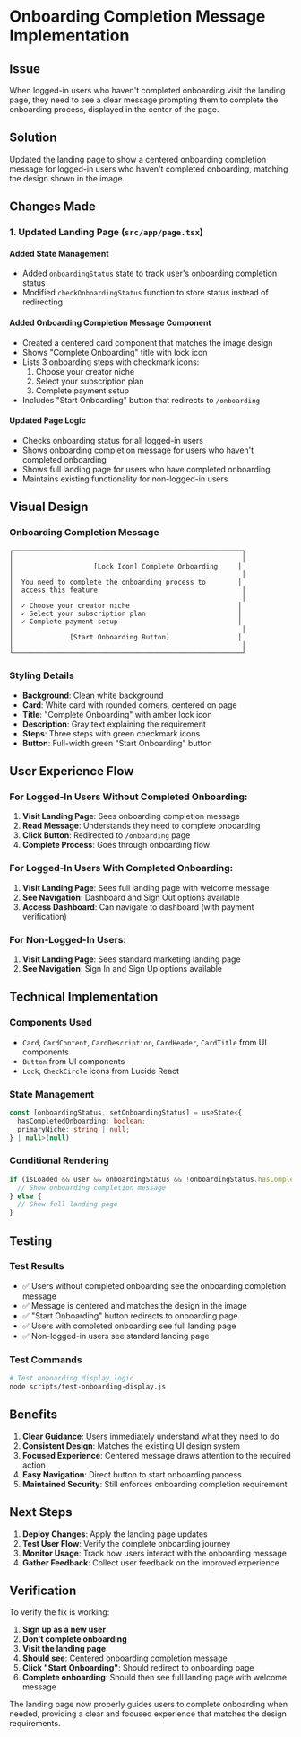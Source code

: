 # Onboarding Completion Message Implementation

## Issue
When logged-in users who haven't completed onboarding visit the landing page, they need to see a clear message prompting them to complete the onboarding process, displayed in the center of the page.

## Solution
Updated the landing page to show a centered onboarding completion message for logged-in users who haven't completed onboarding, matching the design shown in the image.

## Changes Made

### 1. Updated Landing Page (`src/app/page.tsx`)

#### Added State Management
- Added `onboardingStatus` state to track user's onboarding completion status
- Modified `checkOnboardingStatus` function to store status instead of redirecting

#### Added Onboarding Completion Message Component
- Created a centered card component that matches the image design
- Shows "Complete Onboarding" title with lock icon
- Lists 3 onboarding steps with checkmark icons:
  1. Choose your creator niche
  2. Select your subscription plan
  3. Complete payment setup
- Includes "Start Onboarding" button that redirects to `/onboarding`

#### Updated Page Logic
- Checks onboarding status for all logged-in users
- Shows onboarding completion message for users who haven't completed onboarding
- Shows full landing page for users who have completed onboarding
- Maintains existing functionality for non-logged-in users

## Visual Design

### Onboarding Completion Message
```
┌─────────────────────────────────────────────────────────┐
│                                                         │
│                    [Lock Icon] Complete Onboarding     │
│                                                         │
│  You need to complete the onboarding process to        │
│  access this feature                                    │
│                                                         │
│  ✓ Choose your creator niche                           │
│  ✓ Select your subscription plan                       │
│  ✓ Complete payment setup                              │
│                                                         │
│              [Start Onboarding Button]                 │
│                                                         │
└─────────────────────────────────────────────────────────┘
```

### Styling Details
- **Background**: Clean white background
- **Card**: White card with rounded corners, centered on page
- **Title**: "Complete Onboarding" with amber lock icon
- **Description**: Gray text explaining the requirement
- **Steps**: Three steps with green checkmark icons
- **Button**: Full-width green "Start Onboarding" button

## User Experience Flow

### For Logged-In Users Without Completed Onboarding:
1. **Visit Landing Page**: Sees onboarding completion message
2. **Read Message**: Understands they need to complete onboarding
3. **Click Button**: Redirected to `/onboarding` page
4. **Complete Process**: Goes through onboarding flow

### For Logged-In Users With Completed Onboarding:
1. **Visit Landing Page**: Sees full landing page with welcome message
2. **See Navigation**: Dashboard and Sign Out options available
3. **Access Dashboard**: Can navigate to dashboard (with payment verification)

### For Non-Logged-In Users:
1. **Visit Landing Page**: Sees standard marketing landing page
2. **See Navigation**: Sign In and Sign Up options available

## Technical Implementation

### Components Used
- `Card`, `CardContent`, `CardDescription`, `CardHeader`, `CardTitle` from UI components
- `Button` from UI components
- `Lock`, `CheckCircle` icons from Lucide React

### State Management
```typescript
const [onboardingStatus, setOnboardingStatus] = useState<{
  hasCompletedOnboarding: boolean;
  primaryNiche: string | null;
} | null>(null)
```

### Conditional Rendering
```typescript
if (isLoaded && user && onboardingStatus && !onboardingStatus.hasCompletedOnboarding) {
  // Show onboarding completion message
} else {
  // Show full landing page
}
```

## Testing

### Test Results
- ✅ Users without completed onboarding see the onboarding completion message
- ✅ Message is centered and matches the design in the image
- ✅ "Start Onboarding" button redirects to onboarding page
- ✅ Users with completed onboarding see full landing page
- ✅ Non-logged-in users see standard landing page

### Test Commands
```bash
# Test onboarding display logic
node scripts/test-onboarding-display.js
```

## Benefits

1. **Clear Guidance**: Users immediately understand what they need to do
2. **Consistent Design**: Matches the existing UI design system
3. **Focused Experience**: Centered message draws attention to the required action
4. **Easy Navigation**: Direct button to start onboarding process
5. **Maintained Security**: Still enforces onboarding completion requirement

## Next Steps

1. **Deploy Changes**: Apply the landing page updates
2. **Test User Flow**: Verify the complete onboarding journey
3. **Monitor Usage**: Track how users interact with the onboarding message
4. **Gather Feedback**: Collect user feedback on the improved experience

## Verification

To verify the fix is working:

1. **Sign up as a new user**
2. **Don't complete onboarding**
3. **Visit the landing page**
4. **Should see**: Centered onboarding completion message
5. **Click "Start Onboarding"**: Should redirect to onboarding page
6. **Complete onboarding**: Should then see full landing page with welcome message

The landing page now properly guides users to complete onboarding when needed, providing a clear and focused experience that matches the design requirements. 